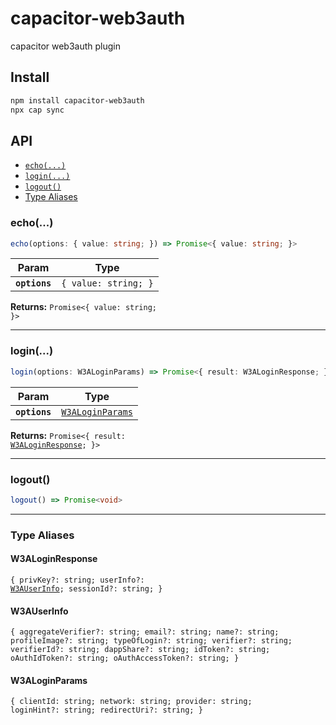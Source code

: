 # capacitor-web3auth

capacitor web3auth plugin

## Install

```bash
npm install capacitor-web3auth
npx cap sync
```

## API

<docgen-index>

* [`echo(...)`](#echo)
* [`login(...)`](#login)
* [`logout()`](#logout)
* [Type Aliases](#type-aliases)

</docgen-index>

<docgen-api>
<!--Update the source file JSDoc comments and rerun docgen to update the docs below-->

### echo(...)

```typescript
echo(options: { value: string; }) => Promise<{ value: string; }>
```

| Param         | Type                            |
| ------------- | ------------------------------- |
| **`options`** | <code>{ value: string; }</code> |

**Returns:** <code>Promise&lt;{ value: string; }&gt;</code>

--------------------


### login(...)

```typescript
login(options: W3ALoginParams) => Promise<{ result: W3ALoginResponse; }>
```

| Param         | Type                                                      |
| ------------- | --------------------------------------------------------- |
| **`options`** | <code><a href="#w3aloginparams">W3ALoginParams</a></code> |

**Returns:** <code>Promise&lt;{ result: <a href="#w3aloginresponse">W3ALoginResponse</a>; }&gt;</code>

--------------------


### logout()

```typescript
logout() => Promise<void>
```

--------------------


### Type Aliases


#### W3ALoginResponse

<code>{ privKey?: string; userInfo?: <a href="#w3auserinfo">W3AUserInfo</a>; sessionId?: string; }</code>


#### W3AUserInfo

<code>{ aggregateVerifier?: string; email?: string; name?: string; profileImage?: string; typeOfLogin?: string; verifier?: string; verifierId?: string; dappShare?: string; idToken?: string; oAuthIdToken?: string; oAuthAccessToken?: string; }</code>


#### W3ALoginParams

<code>{ clientId: string; network: string; provider: string; loginHint?: string; redirectUri?: string; }</code>

</docgen-api>
